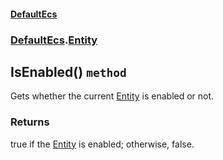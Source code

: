 #### [DefaultEcs](./DefaultEcs.md 'DefaultEcs')
### [DefaultEcs](./DefaultEcs.md#DefaultEcs 'DefaultEcs').[Entity](./DefaultEcs-Entity.md 'DefaultEcs.Entity')
## IsEnabled() `method`
Gets whether the current [Entity](./DefaultEcs-Entity.md 'DefaultEcs.Entity') is enabled or not.
### Returns
true if the [Entity](./DefaultEcs-Entity.md 'DefaultEcs.Entity') is enabled; otherwise, false.
